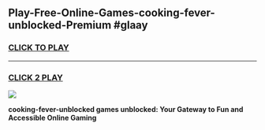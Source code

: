 
## Play-Free-Online-Games-cooking-fever-unblocked-Premium #glaay
<h3>
<a href="https://premium.freeplayer.one?title=cooking-fever-unblocked&ref=8M">CLICK TO PLAY</a></h3>
<hr>

<h3>
<a href="https://premium.freeplayer.one?title=cooking-fever-unblocked&ref=8M">CLICK 2 PLAY</a>
  
</h3>

<a href="https://premium.freeplayer.one?title=cooking-fever-unblocked&ref=8M"><img src="https://clearcache.store/games.png"></a>


**cooking-fever-unblocked games unblocked: Your Gateway to Fun and Accessible Online Gaming**
